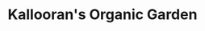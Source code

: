 ---
title: "Kallooran's Organic Garden"
url: /periyonkavala/kalloorans-organic-garden/
shop: garden centre
---